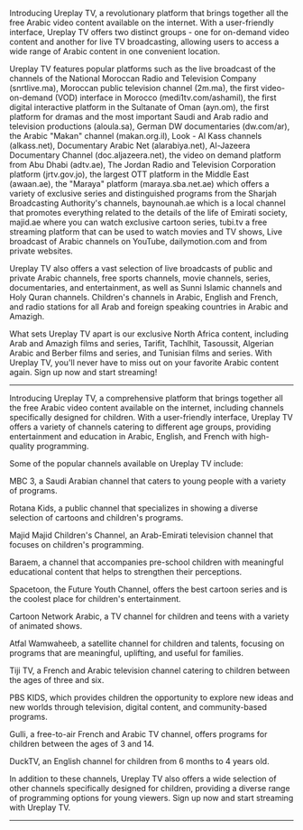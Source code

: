 Introducing Ureplay TV, a revolutionary platform that brings together all the free Arabic video content available on the internet. With a user-friendly interface, Ureplay TV offers two distinct groups - one for on-demand video content and another for live TV broadcasting, allowing users to access a wide range of Arabic content in one convenient location.

Ureplay TV features popular platforms such as the live broadcast of the channels of the National Moroccan Radio and Television Company (snrtlive.ma), Moroccan public television channel (2m.ma), the first video-on-demand (VOD) interface in Morocco (medi1tv.com/ashamil), the first digital interactive platform in the Sultanate of Oman (ayn.om), the first platform for dramas and the most important Saudi and Arab radio and television productions (aloula.sa), German DW documentaries (dw.com/ar), the Arabic "Makan" channel (makan.org.il), Look - Al Kass channels (alkass.net), Documentary Arabic Net (alarabiya.net), Al-Jazeera Documentary Channel (doc.aljazeera.net), the video on demand platform from Abu Dhabi (adtv.ae), The Jordan Radio and Television Corporation platform (jrtv.gov.jo), the largest OTT platform in the Middle East (awaan.ae), the "Maraya" platform (maraya.sba.net.ae) which offers a variety of exclusive series and distinguished programs from the Sharjah Broadcasting Authority's channels, baynounah.ae which is a local channel that promotes everything related to the details of the life of Emirati society, majid.ae where you can watch exclusive cartoon series, tubi.tv a free streaming platform that can be used to watch movies and TV shows, Live broadcast of Arabic channels on YouTube, dailymotion.com and from private websites.

Ureplay TV also offers a vast selection of live broadcasts of public and private Arabic channels, free sports channels, movie channels, series, documentaries, and entertainment, as well as Sunni Islamic channels and Holy Quran channels. Children's channels in Arabic, English and French, and radio stations for all Arab and foreign speaking countries in Arabic and Amazigh.

What sets Ureplay TV apart is our exclusive North Africa content, including Arab and Amazigh films and series, Tarifit, Tachlhit, Tasoussit, Algerian Arabic and Berber films and series, and Tunisian films and series. With Ureplay TV, you'll never have to miss out on your favorite Arabic content again. Sign up now and start streaming!

----------------------------

Introducing Ureplay TV, a comprehensive platform that brings together all the free Arabic video content available on the internet, including channels specifically designed for children. With a user-friendly interface, Ureplay TV offers a variety of channels catering to different age groups, providing entertainment and education in Arabic, English, and French with high-quality programming.

Some of the popular channels available on Ureplay TV include:

MBC 3, a Saudi Arabian channel that caters to young people with a variety of programs.

Rotana Kids, a public channel that specializes in showing a diverse selection of cartoons and children's programs.

Majid Majid Children's Channel, an Arab-Emirati television channel that focuses on children's programming.

Baraem, a channel that accompanies pre-school children with meaningful educational content that helps to strengthen their perceptions.

Spacetoon, the Future Youth Channel, offers the best cartoon series and is the coolest place for children's entertainment.

Cartoon Network Arabic, a TV channel for children and teens with a variety of animated shows.

Atfal Wamwaheeb, a satellite channel for children and talents, focusing on programs that are meaningful, uplifting, and useful for families.

Tiji TV, a French and Arabic television channel catering to children between the ages of three and six.

PBS KIDS, which provides children the opportunity to explore new ideas and new worlds through television, digital content, and community-based programs.

Gulli, a free-to-air French and Arabic TV channel, offers programs for children between the ages of 3 and 14.

DuckTV, an English channel for children from 6 months to 4 years old.

In addition to these channels, Ureplay TV also offers a wide selection of other channels specifically designed for children, providing a diverse range of programming options for young viewers. Sign up now and start streaming with Ureplay TV.

--------------------------------

